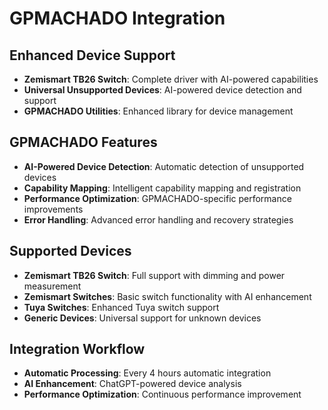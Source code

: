 
# GPMACHADO Integration

## Enhanced Device Support
- **Zemismart TB26 Switch**: Complete driver with AI-powered capabilities
- **Universal Unsupported Devices**: AI-powered device detection and support
- **GPMACHADO Utilities**: Enhanced library for device management

## GPMACHADO Features
- **AI-Powered Device Detection**: Automatic detection of unsupported devices
- **Capability Mapping**: Intelligent capability mapping and registration
- **Performance Optimization**: GPMACHADO-specific performance improvements
- **Error Handling**: Advanced error handling and recovery strategies

## Supported Devices
- **Zemismart TB26 Switch**: Full support with dimming and power measurement
- **Zemismart Switches**: Basic switch functionality with AI enhancement
- **Tuya Switches**: Enhanced Tuya switch support
- **Generic Devices**: Universal support for unknown devices

## Integration Workflow
- **Automatic Processing**: Every 4 hours automatic integration
- **AI Enhancement**: ChatGPT-powered device analysis
- **Performance Optimization**: Continuous performance improvement

